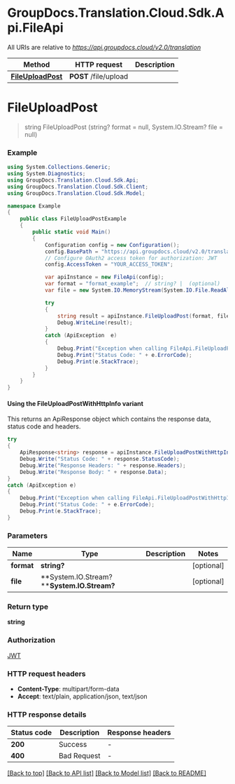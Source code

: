 # GroupDocs.Translation.Cloud.Sdk.Api.FileApi

All URIs are relative to *https://api.groupdocs.cloud/v2.0/translation*

| Method | HTTP request | Description |
|--------|--------------|-------------|
| [**FileUploadPost**](FileApi.md#fileuploadpost) | **POST** /file/upload |  |

<a id="fileuploadpost"></a>
# **FileUploadPost**
> string FileUploadPost (string? format = null, System.IO.Stream? file = null)



### Example
```csharp
using System.Collections.Generic;
using System.Diagnostics;
using GroupDocs.Translation.Cloud.Sdk.Api;
using GroupDocs.Translation.Cloud.Sdk.Client;
using GroupDocs.Translation.Cloud.Sdk.Model;

namespace Example
{
    public class FileUploadPostExample
    {
        public static void Main()
        {
            Configuration config = new Configuration();
            config.BasePath = "https://api.groupdocs.cloud/v2.0/translation";
            // Configure OAuth2 access token for authorization: JWT
            config.AccessToken = "YOUR_ACCESS_TOKEN";

            var apiInstance = new FileApi(config);
            var format = "format_example";  // string? |  (optional) 
            var file = new System.IO.MemoryStream(System.IO.File.ReadAllBytes("/path/to/file.txt"));  // System.IO.Stream? |  (optional) 

            try
            {
                string result = apiInstance.FileUploadPost(format, file);
                Debug.WriteLine(result);
            }
            catch (ApiException  e)
            {
                Debug.Print("Exception when calling FileApi.FileUploadPost: " + e.Message);
                Debug.Print("Status Code: " + e.ErrorCode);
                Debug.Print(e.StackTrace);
            }
        }
    }
}
```

#### Using the FileUploadPostWithHttpInfo variant
This returns an ApiResponse object which contains the response data, status code and headers.

```csharp
try
{
    ApiResponse<string> response = apiInstance.FileUploadPostWithHttpInfo(format, file);
    Debug.Write("Status Code: " + response.StatusCode);
    Debug.Write("Response Headers: " + response.Headers);
    Debug.Write("Response Body: " + response.Data);
}
catch (ApiException e)
{
    Debug.Print("Exception when calling FileApi.FileUploadPostWithHttpInfo: " + e.Message);
    Debug.Print("Status Code: " + e.ErrorCode);
    Debug.Print(e.StackTrace);
}
```

### Parameters

| Name | Type | Description | Notes |
|------|------|-------------|-------|
| **format** | **string?** |  | [optional]  |
| **file** | **System.IO.Stream?****System.IO.Stream?** |  | [optional]  |

### Return type

**string**

### Authorization

[JWT](../README.md#JWT)

### HTTP request headers

 - **Content-Type**: multipart/form-data
 - **Accept**: text/plain, application/json, text/json


### HTTP response details
| Status code | Description | Response headers |
|-------------|-------------|------------------|
| **200** | Success |  -  |
| **400** | Bad Request |  -  |

[[Back to top]](#) [[Back to API list]](../README.md#documentation-for-api-endpoints) [[Back to Model list]](../README.md#documentation-for-models) [[Back to README]](../README.md)

